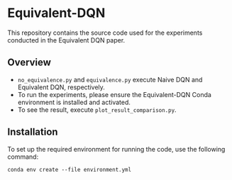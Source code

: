 # Equivalent-DQN

This repository contains the source code used for the experiments conducted in the Equivalent DQN paper.

## Overview

- `no_equivalence.py` and `equivalence.py` execute Naive DQN and Equivalent DQN, respectively.
- To run the experiments, please ensure the Equivalent-DQN Conda environment is installed and activated.
- To see the result, execute `plot_result_comparison.py`.

## Installation

To set up the required environment for running the code, use the following command:

```console
conda env create --file environment.yml
